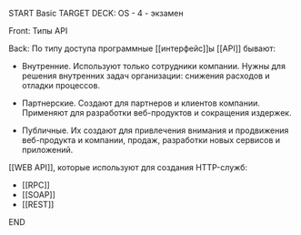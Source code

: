 START
Basic
TARGET DECK: OS - 4 - экзамен

Front: Типы API

Back: По типу доступа программные [[интерфейс]]ы [[API]] бывают:

-   Внутренние. Используют только сотрудники компании. Нужны для решения внутренних задач организации: снижения расходов и отладки процессов.
    
-   Партнерские. Создают для партнеров и клиентов компании. Применяют для разработки веб-продуктов и сокращения издержек.
    
-   Публичные. Их создают для привлечения внимания и продвижения веб-продукта и компании, продаж, разработки новых сервисов и приложений. 
    

[[WEB API]], которые используют для создания HTTP-служб:

-   [[RPC]] 
-   [[SOAP]] 
-   [[REST]] 
<!--ID: 1663427618238-->
END 